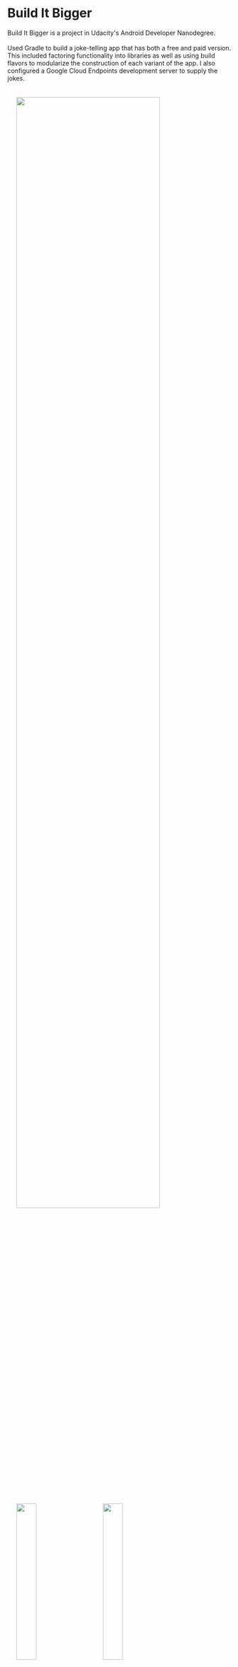 # Build It Bigger
Build It Bigger is a project in Udacity's Android Developer Nanodegree.
<br><br>
Used Gradle to build a joke-telling app that has both a free and paid version. This included factoring functionality into libraries as well as using build flavors to modularize the construction of each variant of the app. I also configured a Google Cloud Endpoints development server to supply the jokes.

<img width="80%" vspace="20" hspace="20" src="https://cloud.githubusercontent.com/assets/13763933/24348922/94ec1fb6-1307-11e7-8b24-35334115af40.png"/>
<img width="30%" vspace="20" hspace="20" src="https://cloud.githubusercontent.com/assets/13763933/24348465/036fd51a-1306-11e7-86ad-df29d746c395.jpg"/>
<img width="30%" vspace="20" hspace="20" src="https://cloud.githubusercontent.com/assets/13763933/24348548/46e3317a-1306-11e7-967c-be2fe7e93373.jpg"/>
